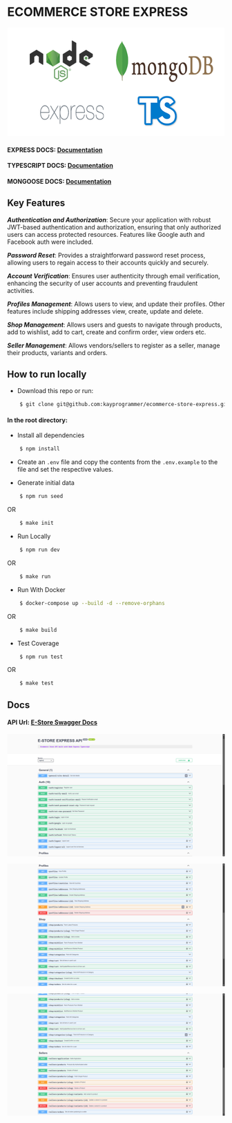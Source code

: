 # ECOMMERCE STORE EXPRESS

![alt text](https://github.com/kayprogrammer/ecommerce-store-express/blob/main/assets/logo.png?raw=true)


#### EXPRESS DOCS: [Documentation](https://expressjs.com/)
#### TYPESCRIPT DOCS: [Documentation](https://www.typescriptlang.org/docs/)
#### MONGOOSE DOCS: [Documentation](https://mongoosejs.com/docs/) 

## Key Features
***Authentication and Authorization***: Secure your application with robust JWT-based authentication and authorization, ensuring that only authorized users can access protected resources. Features like Google auth and Facebook auth were included.

***Password Reset***: Provides a straightforward password reset process, allowing users to regain access to their accounts quickly and securely.

***Account Verification***: Ensures user authenticity through email verification, enhancing the security of user accounts and preventing fraudulent activities.

***Profiles Management***: Allows users to view, and update their profiles. Other features include shipping addresses view, create, update and delete.

***Shop Management***: Allows users and guests to navigate through products, add to wishlist, add to cart, create and confirm order, view orders etc.

***Seller Management***: Allows vendors/sellers to register as a seller, manage their products, variants and orders.


## How to run locally
* Download this repo or run: 
```bash
    $ git clone git@github.com:kayprogrammer/ecommerce-store-express.git
```

#### In the root directory:
- Install all dependencies
```bash
    $ npm install
```
- Create an `.env` file and copy the contents from the `.env.example` to the file and set the respective values.

- Generate initial data
```bash
    $ npm run seed
```
OR
```bash
    $ make init
```
- Run Locally
```bash
    $ npm run dev
```
OR
```bash
    $ make run
```

- Run With Docker
```bash
    $ docker-compose up --build -d --remove-orphans
```
OR
```bash
    $ make build
```

- Test Coverage
```bash
    $ npm run test
```
OR
```bash
    $ make test
```

## Docs
#### API Url: [E-Store Swagger Docs](https://estore-express.fly.dev/) 

![alt text](https://github.com/kayprogrammer/ecommerce-store-express/blob/main/assets/1.png?raw=true)

![alt text](https://github.com/kayprogrammer/ecommerce-store-express/blob/main/assets/2.png?raw=true)

![alt text](https://github.com/kayprogrammer/ecommerce-store-express/blob/main/assets/3.png?raw=true)
